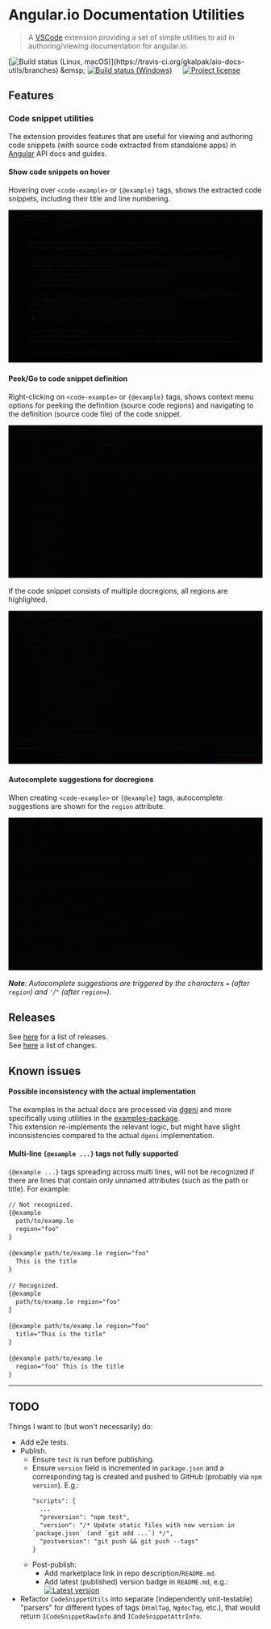 # Angular.io Documentation Utilities

> A [VSCode](https://code.visualstudio.com/) extension providing a set of simple utilities to aid in authoring/viewing documentation for angular.io.

[![Build status (Linux, macOS)](https://badgen.net/travis/gkalpak/aio-docs-utils/master?icon=travis&label=Build+status+(Linux,+macOS))](https://travis-ci.org/gkalpak/aio-docs-utils/branches)
&emsp;
[![Build status (Windows)](https://badgen.net/appveyor/ci/gkalpak/aio-docs-utils/master?icon=appveyor&label=Build+status+(Windows))](https://ci.appveyor.com/project/gkalpak/aio-docs-utils/branch/master)
&emsp;
[![Project license](https://badgen.net/github/license/gkalpak/aio-docs-utils?emoji=1&label=📄+Project+license)](https://github.com/gkalpak/aio-docs-utils/tree/master/LICENSE.txt)

## Features

### Code snippet utilities

The extension provides features that are useful for viewing and authoring code snippets (with source code extracted from standalone apps) in [Angular](https://github.com/angular/angular) API docs and guides.

#### Show code snippets on hover

Hovering over `<code-example>` or `{@example}` tags, shows the extracted code snippets, including their title and line numbering.

![Code snippet on hover](img/on-hover.gif)

#### Peek/Go to code snippet definition

Right-clicking on `<code-example>` or `{@example}` tags, shows context menu options for peeking the definition (source code regions) and navigating to the definition (source code file) of the code snippet.

![Code snippet definition](img/definition.gif)

If the code snippet consists of multiple docregions, all regions are highlighted.

![Multi-region code snippet definition](img/definition-multiregion.gif)

#### Autocomplete suggestions for docregions

When creating `<code-example>` or `{@example}` tags, autocomplete suggestions are shown for the `region` attribute.

![Docregion autocomplete suggestions](img/autocomplete.gif)

_**Note**: Autocomplete suggestions are triggered by the characters `=` (after `region`) and `'`/`"` (after `region=`)._

## Releases

See [here](https://github.com/gkalpak/aio-docs-utils/releases) for a list of releases.<br />
See [here](https://github.com/gkalpak/aio-docs-utils/commits) a list of changes.

## Known issues

#### Possible inconsistency with the actual implementation

The examples in the actual docs are processed via [dgeni](https://github.com/angular/dgeni) and more specifically using utilities in the [examples-package](https://github.com/angular/angular/tree/master/aio/tools/transforms/examples-package).<br />
This extension re-implements the relevant logic, but might have slight inconsistencies compared to the actual `dgeni` implementation.

#### Multi-line `{@example ...}` tags not fully supported

`{@example ...}` tags spreading across multi lines, will not be recognized if there are lines that contain only unnamed attributes (such as the path or title). For example:

```
// Not recognized.
{@example
  path/to/examp.le
  region="foo"
}

{@example path/to/examp.le region="foo"
  This is the title
}

// Recognized.
{@example
  path/to/examp.le region="foo"
}

{@example path/to/examp.le region="foo"
  title="This is the title"
}

{@example path/to/examp.le
  region="foo" This is the title
}
```

---
## TODO

Things I want to (but won't necessarily) do:

- Add e2e tests.
- Publish.
  - Ensure `test` is run before publishing.
  - Ensure `version` field is incremented in `package.json` and a corresponding tag is created and pushed to GitHub (probably via `npm version`). E.g.:
    ```
    "scripts": {
      ...
      "preversion": "npm test",
      "version": "/* Update static files with new version in `package.json` (and `git add ...`) */",
      "postversion": "git push && git push --tags"
    }
    ```
  - Post-publish:
    - Add marketplace link in repo description/`README.md`.
    - Add latest (published) version badge in `README.md`, e.g.:
      [![Latest version](https://vsmarketplacebadge.apphb.com/version-short/gkalpak.aio-docs-utils.svg?color=blue&label=Latest+version&logo=visual-studio-code&logoColor=white)](https://marketplace.visualstudio.com/items?itemName=gkalpak.aio-docs-utils)
- Refactor `CodeSnippetUtils` into separate (independently unit-testable) "parsers" for different types of tags (`HtmlTag`, `NgdocTag`, etc.), that would return `ICodeSnippetRawInfo` and `ICodeSnippetAttrInfo`.
